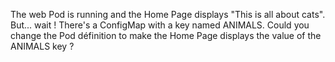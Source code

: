 The web Pod is running and the Home Page displays "This is all about cats".
But... wait !
There's a ConfigMap with a key named ANIMALS.
Could you change the Pod définition to make the Home Page displays the
value of the ANIMALS key ?
